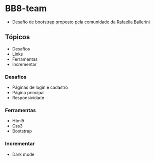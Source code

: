 # BB8-team

- Desafio de bootstrap proposto pela comunidade da [Rafaella Ballerini](https://www.youtube.com/c/rafaellaballerini) 

## Tópicos
- Desafios
- Links
- Ferramentas
- Incrementar

### Desafios
- Páginas de login e cadastro
- Página principal
- Responsividade

### Ferramentas
- Html5
- Css3
- Bootstrap



### Incrementar
- Dark mode
